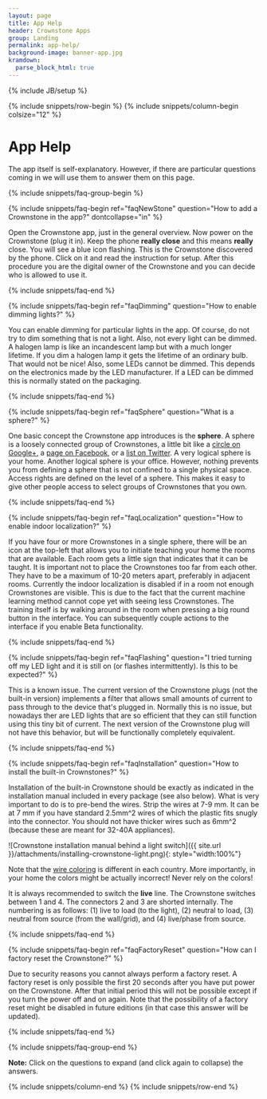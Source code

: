 ```yaml
---
layout: page
title: App Help
header: Crownstone Apps
group: Landing
permalink: app-help/
background-image: banner-app.jpg
kramdown: 
  parse_block_html: true
---
```

{% include JB/setup %}

{% include snippets/row-begin %}
{% include snippets/column-begin colsize="12" %}

# App Help

The app itself is self-explanatory. However, if there are particular questions coming in we will use them to answer them on this page.

{% include snippets/faq-group-begin %}

{% include snippets/faq-begin ref="faqNewStone" question="How to add a Crownstone in the app?" dontcollapse="in" %}

Open the Crownstone app, just in the general overview. Now power on the Crownstone (plug it in). Keep the phone **really close** and this means **really** close. You will see a blue icon flashing. This is the Crownstone discovered by the phone. Click on it and read the instruction for setup. After this procedure you are the digital owner of the Crownstone and you can decide who is allowed to use it.

{% include snippets/faq-end %}

{% include snippets/faq-begin ref="faqDimming" question="How to enable dimming lights?" %}

You can enable dimming for particular lights in the app. Of course, do not try to dim something that is not a light. 
Also, not every light can be dimmed. A halogen lamp is like an incandescent lamp but with a much longer lifetime. If you
dim a halogen lamp it gets the lifetime of an ordinary bulb. That would not be nice! Also, some LEDs cannot be dimmed.
This depends on the electronics made by the LED manufacturer. If a LED can be dimmed this is normally stated on the
packaging.

{% include snippets/faq-end %}

{% include snippets/faq-begin ref="faqSphere" question="What is a sphere?" %}
                                
One basic concept the Crownstone app introduces is the **sphere**. A sphere is a loosely connected group of Crownstones, a little bit like a 
[circle on Google+](https://support.google.com/plus/answer/6320407?hl=en),
a 
[page on Facebook](https://www.facebook.com/help/104002523024878),
or a 
[list on Twitter](https://support.twitter.com/articles/76460).
A very logical sphere is your home. Another logical sphere is your office. However, nothing prevents you from defining a sphere that is not confined to a single physical space. Access rights are defined on the level of a sphere. This makes it easy to give other people access to select groups of Crownstones that you own.

{% include snippets/faq-end %}

{% include snippets/faq-begin ref="faqLocalization" question="How to enable indoor localization?" %}
                                
If you have four or more Crownstones in a single sphere, there will be an icon at the top-left that allows you to initiate teaching your home the rooms that are available. Each room gets a little sign that indicates that it can be taught. It is important not to place the Crownstones too far from each other. They have to be a maximum of 10-20 meters apart, preferably in adjacent rooms. Currently the indoor localization is disabled if in a room not enough Crownstones are visible. This is due to the fact that the current machine learning method cannot cope yet with seeing less Crownstones. The training itself is by walking around in the room when pressing a big round button in the interface. You can subsequently couple actions to the interface if you enable Beta functionality.

{% include snippets/faq-end %}

{% include snippets/faq-begin ref="faqFlashing" question="I tried turning off my LED light and it is still on (or flashes intermittently). Is this to be expected?" %}

This is a known issue. The current version of the Crownstone plugs (not the built-in version) implements a filter that allows small amounts of current to pass through to the device that's plugged in. Normally this is no issue, but nowadays ther are LED lights that are so efficient that they can still function using this tiny bit of current. The next version of the Crownstone plug will not have this behavior, but will be functionally completely equivalent. 

{% include snippets/faq-end %}

{% include snippets/faq-begin ref="faqInstallation" question="How to install the built-in Crownstones?" %}

Installation of the built-in Crownstone should be exactly as indicated in the installation manual included in every package (see also below). What is very important to do is to pre-bend the wires. Strip the wires at 7-9 mm. It can be at 7 mm if you have standard 2.5mm^2 wires of which the plastic fits snugly into the connector. You should not have thicker wires such as 6mm^2 (because these are meant for 32-40A appliances).

![Crownstone installation manual behind a light switch]({{ site.url }}/attachments/installing-crownstone-light.png){: style="width:100%"}

Note that the [wire coloring](https://en.wikipedia.org/wiki/Electrical_wiring) is different in each country. More importantly, in your home the colors might be actually incorrect! Never rely on the colors!

It is always recommended to switch the **live** line. The Crownstone switches between 1 and 4. The connectors 2 and 3 are shorted internally. The numbering is as follows: (1) live to load (to the light), (2) neutral to load, (3) neutral from source (from the wall/grid), and (4) live/phase from source. 

{% include snippets/faq-end %}

{% include snippets/faq-begin ref="faqFactoryReset" question="How can I factory reset the Crownstone?" %}
                                
Due to security reasons you cannot always perform a factory reset. A factory reset is only possible the first 20 seconds after you have put power on the Crownstone. After that initial period this will not be possible except if you turn the power off and on again. Note that the possibility of a factory reset might be disabled in future editions (in that case this answer will be updated). 

{% include snippets/faq-end %}

{% include snippets/faq-group-end %}

**Note:** Click on the questions to expand (and click again to collapse) the answers.

{% include snippets/column-end %}
{% include snippets/row-end %}
